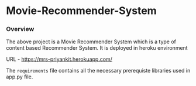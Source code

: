 # Movie-Recommender-System

### Overview

The above project is a Movie Recommender System which is a type of content based Recommender System.
It is deployed in heroku environment

URL - https://mrs-priyankit.herokuapp.com/

The `requirements` file contains all the necessary prerequiste libraries used in app.py file.
